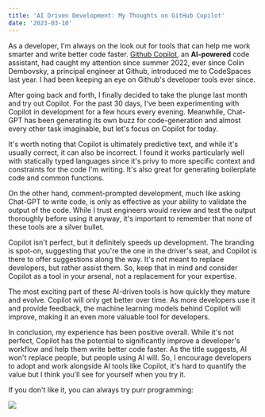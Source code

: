 ```yaml
---
title: 'AI Driven Development: My Thoughts on GitHub Copilot'
date: '2023-03-10'
---
```


As a developer, I'm always on the look out for tools that can help me work smarter and write better code faster. [Github Copilot](https://github.com/features/copilot), an **AI-powered** code assistant, had caught my attention since summer 2022, ever since Colin Dembovsky, a principal engineer at Github, introduced me to CodeSpaces last year. I had been keeping an eye on Github's developer tools ever since.

After going back and forth, I finally decided to take the plunge last month and try out Copilot. For the past 30 days, I've been experimenting with Copilot in development for a few hours every evening. Meanwhile, Chat-GPT has been generating its own buzz for code-generation and almost every other task imaginable, but let's focus on Copilot for today.

It's worth noting that Copilot is ultimately predictive text, and while it's usually correct, it can also be incorrect. I found it works particularly well with statically typed languages since it's privy to more specific context and constraints for the code I'm writing. It's also great for generating boilerplate code and common functions.

On the other hand, comment-prompted development, much like asking Chat-GPT to write code, is only as effective as your ability to validate the output of the code. While I trust engineers would review and test the output thoroughly before using it anyway, it's important to remember that none of these tools are a silver bullet. 

Copilot isn't perfect, but it definitely speeds up development. The branding is spot-on, suggesting that you're the one in the driver's seat, and Copilot is there to offer suggestions along the way. It's not meant to replace developers, but rather assist them. So, keep that in mind and consider Copilot as a tool in your arsenal, not a replacement for your expertise.

The most exciting part of these AI-driven tools is how quickly they mature and evolve. Copilot will only get better over time. As more developers use it and provide feedback, the machine learning models behind Copilot will improve, making it an even more valuable tool for developers.

In conclusion, my experience has been positive overall. While it's not perfect, Copilot has the potential to significantly improve a developer's workflow and help them write better code faster. As the title suggests, AI won't replace people, but people using AI will. So, I encourage developers to adopt and work alongside AI tools like Copilot, it's hard to quantify the value but I think you'll see for yourself when you try it. 

If you don't like it, you can always try purr programming:

![](/images/purr_programmer.png)
